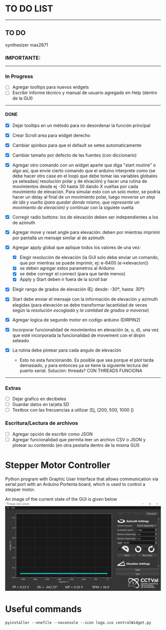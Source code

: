 # TO DO LIST
-------
## TO DO
synthesizer max2871

### IMPORTANTE:

------------------------------------------------------------------------
### In Progress


- [ ] Agregar tooltips para nuevos widgets
- [ ] Escribir informe técnico y manual de usuario agregado en Help (dentro de la GUI)

------------------------------------------------------------------------
#### DONE
- [x] Dejar tooltips en un método para no desordenar la función principal
- [x] Crear Scroll area para widget derecho
- [x] Cambiar spinbox para que el default se setee automaticamente
- [x] Cambiar tamaño por defecto de las fuentes (con diccionario)
- [x] Agregar otro comando con un widget aparte que diga "start routine" o algo así, que envíe cierto comando que el arduino interprete como (se debe hacer otro case en el loop) que debe tomar las variables globales ya seteadas( resolución polar y de elvación) y hacer una rutina de movimientos desde ej -30 hasta 30 dando X vueltas por cada movimiento de elevación. Para simular esto con un solo motor, se podría hacer un delay al final de un movimiento polar, luego *moverse un step de ida y vuelta (para quedar donde mismo, que represente un movimiento de elevación)* y continuar con la siguiete vuelta
- [x] Corregir radio buttons: los de elevación deben ser independientes a los de azimuth
- [x] Agregar move y reset angle para elevación: deben por mientras imprimir por pantalla un mensaje similar al de azimuth
- [x] Agregar apply global que aplique todos los valores de una vez:
    - [x] Elegir resolución de elevación (la GUI solo debe enviar un comando, que por mientras se puede imprimir, ej: e-6400 (e->elevacion))
    - [x] se deben agregar estos parametros al Arduino
    - [x] se debe corregir el connect (para que tarde menos)
    - [x] Apply y Start deben ir fuera de la scroll bar

- [x] Elegir rango de grados de elevación (Ej: desde: -30º, hasta: 30º)
- [x] Start debe enviar el mensaje con la información de elevación y azimuth elegidas (para elevación se debe transformar lacantidad de veces según la *resolución escogiada* y *la cantidad de grados a moverse*)

- [x] Agregar logica de segundo motor en codigo arduino (DIRPIN2)
- [x] Incorporar funcionalidad de movimientos en elevación (e, u, d), una vez que esté incorporada la funcionalidad de movement con el dirpin seteado
- [x] La rutina debe plotear para cada angulo de elevación
    - Esto no esta funcionando. Es posible que sea porque el plot tarda demasiado, y para entonces ya se tiene la siguiente lectura del puerto serial. Solución: threads? CON THREADS FUNCIONA
------------------------------------------------------------------------
### Extras
- [ ] Dejar grafico en decibeles
- [ ] Guardar datos en tarjeta SD
- [ ] Textbox con las frecuencias a utilizar (Ej, [200, 500, 1000             ])

### Escritura/Lectura de archivos
- [ ] Agregar opción de escribir como JSON
- [ ] Agregar funcionalidad que permita leer un archivo CSV o JSON y plotear su contenido (en otra pestaña dentro de la misma GUI)

# Stepper Motor Controller

Python program with Graphic User Interface that allows communication via serial port with an Arduino Portenta board, which is used to control a stepper motor.

An image of the current state of the GUI is given below
![image](GUI_mockup.png)


# Useful commands
```
pyinstaller --onefile --noconsole --icon logo.ico centralWidget.py
```
